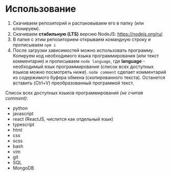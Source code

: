 
# Использование
1. Скачиваем репозиторий и распаковываем его в папку (или клонируем).
2. Скачиваем **стабильную (LTS)** версию NodeJS: https://nodejs.org/ru/.
3. В папке с этим репозиторием открываем командную строку и прописываем ``` npm i ```
4. После загрузки зависимостей можно использовать программу. Копируем код необходимого языка программирования (или текст комментария) и прописываем ``` node language ```, где **language** - необходимый язык программирования (список всех доступных языков можно посмотреть ниже). ``` node comment ``` сделает комментарий из содержимого буфера обмена (скопированного текста). Останется вставить (Ctrl+V) преобразованный программой текст.

Список всех доступных языков программирования _(не считая comment)_:
* python
* javascript
* react (ReactJS, числится как отдельный язык)
* typescript
* html
* css
* scss
* bash
* vim
* git
* SQL
* MongoDB
